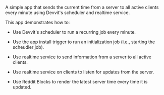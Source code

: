 A simple app that sends the current time from a server to all active clients every minute using Devvit's scheduler and realtime service.

This app demonstrates how to:

- Use Devvit's scheduler to run a recurring job every minute.

- Use the app install trigger to run an initialization job (i.e., starting the scheudler job).

- Use realtime service to send information from a server to all active clients.

- Use realtime service on clients to listen for updates from the server.

- Use Reddit Blocks to render the latest server time every time it is updated.
